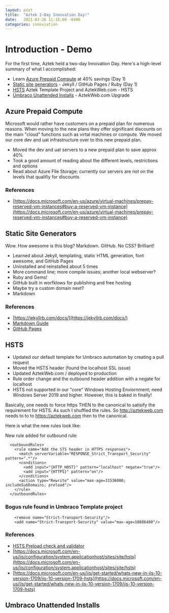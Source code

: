```yaml
---
layout: post
title:  "Aztek 2-Day Innovation Day!"
date:   2021-03-26 11:15:00 -0400
categories: innoviation
---
```

# Introduction - Demo
For the first time, Aztek held a two-day Innovation Day. Here's a high-level summary of what I accomplished:
- <i class="icon-book"></i><i class="icon-check"></i> Learn [Azure Prepaid Compute](#azure-prepaid-compute) at 40% savings (Day 1)
- <i class="icon-hand-right"></i><i class="icon-check"></i> [Static site generators](#static-site-generators) - Jekyll / GitHub Pages / Ruby (Day 1)
- <i class="icon-hand-right"></i><i class="icon-check"></i> [HSTS](#hsts) Aztek Template Project and AztekWeb.com - HSTS
- <i class="icon-check"></i> [Umbraco Unattended Installs](#umbraco-unattended-installs) - AztekWeb.com Upgrade

## Azure Prepaid Compute
Microsoft would rather have customers on a prepaid plan for numerous reasons. When moving to the new plans they offer significant discounts on the main "cloud" functions such as virtal machines or compute. We moved our core dev and uat infrastructure over to this new prepaid plan.
* Moved the dev and uat servers to a new prepaid plan to save approx 40%
* Took a good amount of reading about the different levels, restrictions and options
* Read about Azure File Storage; currently our servers are not on the levels that qualifiy for discounts

### References
* [https://docs.microsoft.com/en-us/azure/virtual-machines/prepay-reserved-vm-instances#buy-a-reserved-vm-instance](https://docs.microsoft.com/en-us/azure/virtual-machines/prepay-reserved-vm-instances#buy-a-reserved-vm-instance)

## Static Site Generators
Wow. How awesome is this blog? Markdown. GitHub. No CSS? Brilliant!
* Learned about Jekyll, templating, static HTML generation, font awesome, and GitHub Pages
* Uninstalled and reinstalled about 5 times
* More command line; more compile issues; another local webserver?
* Ruby and Gems! 
* GitHub built in worfklows for publishing and free hosting
* Maybe try a custom domain next?
* <span class="icon-heart"></span> Markdown

### References
* [https://jekyllrb.com/docs/](https://jekyllrb.com/docs/)
* [Markdown Guide](https://www.markdownguide.org/basic-syntax/)
* [GitHub Pages](https://pages.github.com/)

## HSTS
* Updated our default template for Umbraco automation by creating a pull request
* Moved the HSTS header (found the localhost SSL issue)
* Updated AztekWeb.com / deployed to production
* Rule order change and the outbound header addition with a negate for localhost
* HSTS not supported in our "core" Windows Hosting Enviornment; need Windows Server 2019 and higher. However, this is baked in finally! 

Basically, one needs to force https THEN to the canonical to satisify the requirement for HSTS. As such I shuffled the rules. So http://aztekweb.com needs to to to https://aztekweb.com then to the canonical. 

Here is what the new rules look like:
      <rules>
        <rule name="AddTrailingSlashRule">
          <match url="(.*[^/])$"/>
          <conditions>
            <add input="{REQUEST_FILENAME}" matchType="IsDirectory" negate="true"/>
            <add input="{REQUEST_FILENAME}" matchType="IsFile" negate="true"/>
            <add input="{URL}" pattern="^.*\.(axd|asmx|xml|aspx|pdf|jpg|png)$" negate="true"/>
            <add input="{REQUEST_URI}" pattern="^/umbraco/" negate="true"/>
            <add input="{REQUEST_URI}" pattern="^/install/" negate="true"/>
            <add input="{REQUEST_URI}" pattern="^/.well-known/" negate="true"/>
          </conditions>
          <action type="Redirect" url="{R:1}/" redirectType="Permanent"/>
        </rule>
        <rule name="Rewrite Map Rule" stopProcessing="false">
          <conditions>
            <add input="{Static301Redirects:{PATH_INFO}}" pattern="(.+)"/>
          </conditions>
          <action type="Redirect" url="https://{HTTP_HOST}{C:1}" appendQueryString="true" redirectType="Permanent"/>
        </rule>
        <rule name="Force HTTPS">
          <match url="(.*)"/>
          <conditions>
            <add input="{HTTP_HOST}" pattern="localhost" negate="true"/>
            <add input="{REQUEST_URI}" pattern="^/.well-known/" negate="true"/>
            <add input="{HTTPS}" pattern="off"/>
          </conditions>
          <action type="Redirect" url="https://{HTTP_HOST}/{R:1}" appendQueryString="true" redirectType="Permanent"/>
        </rule>
       <rule name="CanonicalHostNameRule">
          <match url="(.*)"/>
          <conditions>
            <add input="{HTTP_HOST}" pattern="localhost" negate="true"/>
            <add input="{HTTP_HOST}" pattern="aztekhq.com" negate="true"/>
            <add input="{HTTP_HOST}" pattern="^www\.aztekweb\.com$" negate="true"/>
            <add input="{REQUEST_URI}" pattern="^/.well-known/" negate="true"/>
          </conditions>
          <action type="Redirect" url="https://www.aztekweb.com/{R:1}"/>
        </rule>
      </rules>

New rule added for outbound rule:

      <outboundRules>
        <rule name="Add the STS header in HTTPS responses">
          <match serverVariable="RESPONSE_Strict_Transport_Security" pattern=".*"/>
          <conditions>
            <add input="{HTTP_HOST}" pattern="localhost" negate="true"/>
            <add input="{HTTPS}" pattern="on"/>
          </conditions>
          <action type="Rewrite" value="max-age=31536000; includeSubDomains; preload"/>
        </rule>
      </outboundRules>


### Bogus rule found in Umbraco Template project

        <remove name="Strict-Transport-Security"/>
        <add name="Strict-Transport-Security" value="max-age=10886400"/>

### References 
* [HSTS Preload check and validator](https://hstspreload.org/)
* [https://docs.microsoft.com/en-us/iis/configuration/system.applicationhost/sites/site/hsts](https://docs.microsoft.com/en-us/iis/configuration/system.applicationhost/sites/site/hsts)
* [https://docs.microsoft.com/en-us/iis/get-started/whats-new-in-iis-10-version-1709/iis-10-version-1709-hsts](https://docs.microsoft.com/en-us/iis/get-started/whats-new-in-iis-10-version-1709/iis-10-version-1709-hsts)


## Umbraco Unattended Installs



